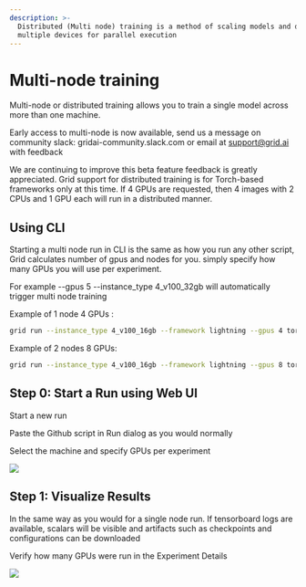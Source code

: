 ```yaml
---
description: >-
  Distributed (Multi node) training is a method of scaling models and data to
  multiple devices for parallel execution
---
```


# Multi-node training

Multi-node or distributed training allows you to train a single model across more than one machine.

Early access to multi-node is now available, send us a message on community slack: gridai-community.slack.com or email at support@grid.ai with feedback

We are continuing to improve this beta feature feedback is greatly appreciated. Grid support for distributed training is for Torch-based frameworks only at this time. If 4 GPUs are requested, then 4 images with 2 CPUs and 1 GPU each will run in a distributed manner.

## Using CLI

Starting a multi node run in CLI is the same as how you run any other script, Grid calculates number of gpus and nodes for you. simply specify how many GPUs you will use per experiment. 

For example --gpus 5 --instance\_type 4\_v100\_32gb will automatically trigger multi node training

Example of 1 node 4 GPUs :

```bash
grid run --instance_type 4_v100_16gb --framework lightning --gpus 4 torch_elastic_vae.py --data_path grid:stl10:1 
```

Example of 2 nodes 8 GPUs:

```bash
grid run --instance_type 4_v100_16gb --framework lightning --gpus 8 torch_elastic_vae.py --data_path grid:stl10:1
```



## Step 0: Start a Run using Web UI

Start a new run

Paste the Github script in Run dialog as you would normally

Select the machine and specify GPUs per experiment

![](https://lh5.googleusercontent.com/SFa4W_pTQZsnAevsho_gX8VxoH9qtKfcoTB-8hsR6QECZw-Q1R7TT0ecGMYTvwIwZN7Z1kFNd7OsAI1HmreacwMLOi994u74buj0BX6GOZfeqZ59yLmQ2pGIMJPqSJJACjTpa-Ny)

## Step 1: Visualize Results

In the same way as you would for a single node run. If tensorboard logs are available, scalars will be visible and artifacts such as checkpoints and configurations can be downloaded

Verify how many GPUs were run in the Experiment Details

![](https://lh5.googleusercontent.com/q99Qq42msaCo5nx5QWfH9JXySUnPv_v3LurXTeKFH1S_tfIgO-EwBAcrPo8g8q_80PslPaDIaAKPcKZJChDJ6vQ_BYnYYE-mvw3E21EKIvWuNvUYJuHwWv-oOkePArF5EF0lfOJp)

